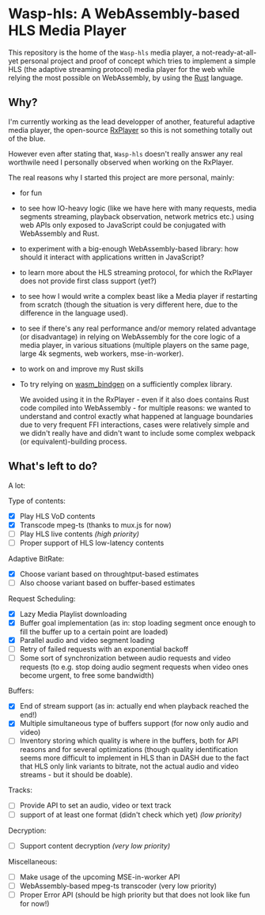 # Wasp-hls: A WebAssembly-based HLS Media Player

This repository is the home of the `Wasp-hls` media player, a
not-ready-at-all-yet personal project and proof of concept which tries to
implement a simple HLS (the adaptive streaming protocol) media player for
the web while relying the most possible on WebAssembly, by using the
[Rust](https://www.rust-lang.org/) language.


## Why?

I'm currently working as the lead developper of another, featureful adaptive
media player, the open-source [RxPlayer](https://github.com/canalplus/rx-player)
so this is not something totally out of the blue.

However even after stating that, `Wasp-hls` doesn't really answer any real
worthwile need I personally observed when working on the RxPlayer.

The real reasons why I started this project are more personal, mainly:

  - for fun

  - to see how IO-heavy logic (like we have here with many requests, media
    segments streaming, playback observation, network metrics etc.) using web
    APIs only exposed to JavaScript could be conjugated with WebAssembly and
    Rust.

  - to experiment with a big-enough WebAssembly-based library: how should it
    interact with applications written in JavaScript?

  - to learn more about the HLS streaming protocol, for which the RxPlayer does
    not provide first class support (yet?)

  - to see how I would write a complex beast like a Media player if restarting
    from scratch (though the situation is very different here, due to the
    difference in the language used).

  - to see if there's any real performance and/or memory related advantage (or
    disadvantage) in relying on WebAssembly for the core logic of a media
    player, in various situations (multiple players on the same page, large 4k
    segments, web workers, mse-in-worker).

  - to work on and improve my Rust skills

  - To try relying on [wasm_bindgen](https://github.com/rustwasm/wasm-bindgen)
    on a sufficiently complex library.

    We avoided using it in the RxPlayer - even if it also does contains Rust
    code compiled into WebAssembly - for multiple reasons: we wanted to
    understand and control exactly what happened at language boundaries due to
    very frequent FFI interactions, cases were relatively simple and we didn't
    really have and didn't want to include some complex webpack (or
    equivalent)-building process.

## What's left to do?

A lot:

Type of contents:
  - [x] Play HLS VoD contents
  - [x] Transcode mpeg-ts (thanks to mux.js for now)
  - [ ] Play HLS live contents _(high priority)_
  - [ ] Proper support of HLS low-latency contents

Adaptive BitRate:
  - [x] Choose variant based on throughtput-based estimates
  - [ ] Also choose variant based on buffer-based estimates

Request Scheduling:
  - [x] Lazy Media Playlist downloading
  - [x] Buffer goal implementation (as in: stop loading segment once enough to fill
    the buffer up to a certain point are loaded)
  - [x] Parallel audio and video segment loading
  - [ ] Retry of failed requests with an exponential backoff 
  - [ ] Some sort of synchronization between audio requests and video requests (to
    e.g. stop doing audio segment requests when video ones become urgent, to free
    some bandwidth)

Buffers:
  - [x] End of stream support (as in: actually end when playback reached the end!)
  - [x] Multiple simultaneous type of buffers support (for now only audio and video)
  - [ ] Inventory storing which quality is where in the buffers, both for API reasons
    and for several optimizations (though quality identification seems more difficult
    to implement in HLS than in DASH due to the fact that HLS only link variants to
    bitrate, not the actual audio and video streams - but it should be doable).

Tracks:
  - [ ] Provide API to set an audio, video or text track
  - [ ] support of at least one format (didn't check which yet)
    _(low priority)_

Decryption:
  - [ ] Support content decryption _(very low priority)_

Miscellaneous:
  - [ ] Make usage of the upcoming MSE-in-worker API
  - [ ] WebAssembly-based mpeg-ts transcoder (very low priority)
  - [ ] Proper Error API (should be high priority but that does not look like
    fun for now!)
